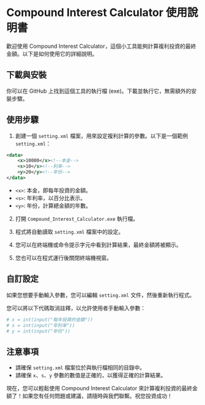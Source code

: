 
# Compound Interest Calculator 使用說明書

歡迎使用 Compound Interest Calculator，這個小工具能夠計算複利投資的最終金額。以下是如何使用它的詳細說明。

## 下載與安裝

你可以在 GitHub 上找到這個工具的執行檔 (exe)。下載並執行它，無需額外的安裝步驟。

## 使用步驟

1. 創建一個 `setting.xml` 檔案，用來設定複利計算的參數。以下是一個範例 `setting.xml`：

```xml
<data>
    <x>10000</x><!--本金-->
    <s>10</s><!--利率-->
    <y>20</y><!--年份-->
</data>
```

- `<x>`: 本金，即每年投資的金額。
- `<s>`: 年利率，以百分比表示。
- `<y>`: 年份，計算總金額的年數。

2. 打開 `Compound_Interest_Calculator.exe` 執行檔。

3. 程式將自動讀取 `setting.xml` 檔案中的設定。

4. 您可以在終端機或命令提示字元中看到計算結果，最終金額將被顯示。

5. 您也可以在程式運行後關閉終端機視窗。

## 自訂設定

如果您想要手動輸入參數，您可以編輯 `setting.xml` 文件，然後重新執行程式。

您可以將以下代碼取消註釋，以允許使用者手動輸入參數：

```python
# x = int(input("每年投資的金額"))
# s = int(input("年利率"))
# y = int(input("年份"))
```

## 注意事項

- 請確保 `setting.xml` 檔案位於與執行檔相同的目錄中。
- 請確保 `x`、`s`、`y` 參數的數值是正確的，以獲得正確的計算結果。

現在，您可以輕鬆使用 Compound Interest Calculator 來計算複利投資的最終金額了！如果您有任何問題或建議，請隨時與我們聯繫。祝您投資成功！
